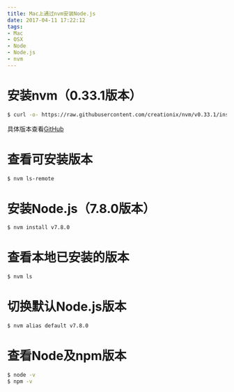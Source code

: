 ```yaml
---
title: Mac上通过nvm安装Node.js
date: 2017-04-11 17:22:12
tags:
- Mac
- OSX
- Node
- Node.js
- nvm
---
```


# 安装nvm（0.33.1版本）
``` bash
$ curl -o- https://raw.githubusercontent.com/creationix/nvm/v0.33.1/install.sh | bash
```
具体版本查看[GitHub](https://github.com/creationix/nvm)

# 查看可安装版本
``` bash
$ nvm ls-remote
```

# 安装Node.js（7.8.0版本）
``` bash
$ nvm install v7.8.0
```

# 查看本地已安装的版本
``` bash
$ nvm ls
```


# 切换默认Node.js版本
``` bash
$ nvm alias default v7.8.0
```

# 查看Node及npm版本
``` bash
$ node -v
$ npm -v
```
